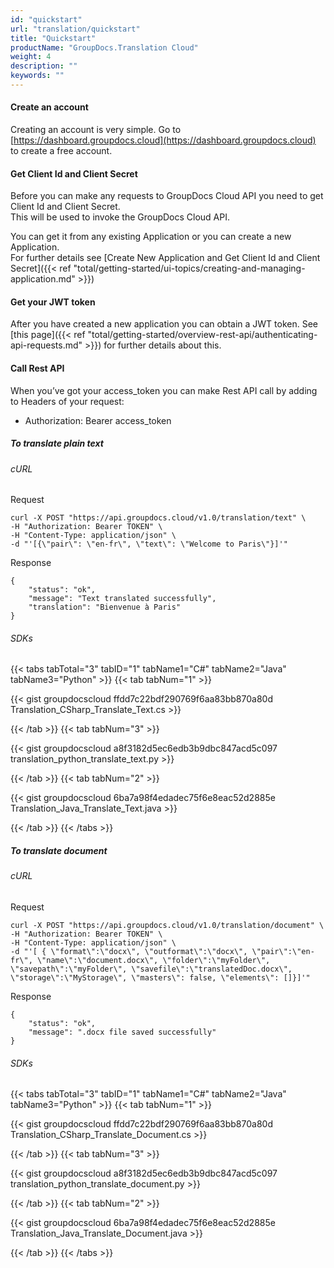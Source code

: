 ```yaml
---
id: "quickstart"
url: "translation/quickstart"
title: "Quickstart"
productName: "GroupDocs.Translation Cloud"
weight: 4
description: ""
keywords: ""
---
```


####   ####

#### Create an account ####

Creating an account is very simple. Go to [https://dashboard.groupdocs.cloud](https://dashboard.groupdocs.cloud) to create a free account.


#### Get Client Id and Client Secret ####

Before you can make any requests to GroupDocs Cloud API you need to get Client Id and Client Secret.\
This will be used to invoke the GroupDocs Cloud API.

You can get it from any existing Application or you can create a new Application.\
For further details see [Create New Application and Get Client Id and Client Secret]({{< ref "total/getting-started/ui-topics/creating-and-managing-application.md" >}})


#### Get your JWT token ####

After you have created a new application you can obtain a JWT token. See [this page]({{< ref "total/getting-started/overview-rest-api/authenticating-api-requests.md" >}}) for further details about this.


#### Call Rest API ####

When you’ve got your access_token you can make Rest API call by adding to Headers of your request:

* Authorization: Bearer access_token

##### To translate plain text #####

###### cURL ######

Request

```
curl -X POST "https://api.groupdocs.cloud/v1.0/translation/text" \
-H "Authorization: Bearer TOKEN" \
-H "Content-Type: application/json" \
-d "'[{\"pair\": \"en-fr\", \"text\": \"Welcome to Paris\"}]'"
```

Response

``` 
{
    "status": "ok",
    "message": "Text translated successfully",
    "translation": "Bienvenue à Paris"
}
```



###### SDKs ######

{{< tabs tabTotal="3" tabID="1" tabName1="C#" tabName2="Java" tabName3="Python" >}} {{< tab tabNum="1" >}}

{{< gist groupdocscloud ffdd7c22bdf290769f6aa83bb870a80d Translation_CSharp_Translate_Text.cs >}}

{{< /tab >}} {{< tab tabNum="3" >}}

{{< gist groupdocscloud a8f3182d5ec6edb3b9dbc847acd5c097 translation_python_translate_text.py >}}

{{< /tab >}} {{< tab tabNum="2" >}}

{{< gist groupdocscloud 6ba7a98f4edadec75f6e8eac52d2885e Translation_Java_Translate_Text.java >}}

{{< /tab >}} {{< /tabs >}}

##### To translate document #####

###### cURL ######

Request

``` 
curl -X POST "https://api.groupdocs.cloud/v1.0/translation/document" \
-H "Authorization: Bearer TOKEN" \
-H "Content-Type: application/json" \
-d "'[ { \"format\":\"docx\", \"outformat\":\"docx\", \"pair\":\"en-fr\", \"name\":\"document.docx\", \"folder\":\"myFolder\", \"savepath\":\"myFolder\", \"savefile\":\"translatedDoc.docx\", \"storage\":\"MyStorage\", \"masters\": false, \"elements\": []}]'"
```

Response

``` 
{
    "status": "ok",
    "message": ".docx file saved successfully"
}
```

###### SDKs ######

{{< tabs tabTotal="3" tabID="1" tabName1="C#" tabName2="Java" tabName3="Python" >}} {{< tab tabNum="1" >}}

{{< gist groupdocscloud ffdd7c22bdf290769f6aa83bb870a80d Translation_CSharp_Translate_Document.cs >}}

{{< /tab >}} {{< tab tabNum="3" >}}

{{< gist groupdocscloud a8f3182d5ec6edb3b9dbc847acd5c097 translation_python_translate_document.py >}}

{{< /tab >}} {{< tab tabNum="2" >}}

{{< gist groupdocscloud 6ba7a98f4edadec75f6e8eac52d2885e Translation_Java_Translate_Document.java >}}

{{< /tab >}} {{< /tabs >}}


